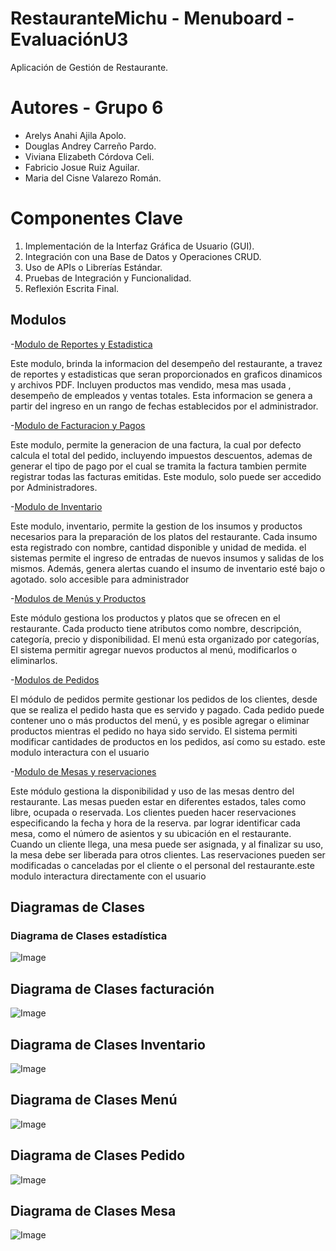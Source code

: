 # RestauranteMichu - Menuboard - EvaluaciónU3
Aplicación de Gestión de Restaurante.
# Autores - Grupo 6
- Arelys Anahi Ajila Apolo.
- Douglas Andrey Carreño Pardo.
- Viviana Elizabeth Córdova Celi.
- Fabricio Josue Ruiz Aguilar.
- Maria del Cisne Valarezo Román.
# Componentes Clave
1. Implementación de la Interfaz Gráfica de Usuario (GUI).
2. Integración con una Base de Datos y Operaciones CRUD.
3. Uso de APIs o Librerías Estándar.
4. Pruebas de Integración y Funcionalidad.
5. Reflexión Escrita Final.
## Modulos
-[Modulo de Reportes y Estadistica](ProyectoRestaurante_templateHome/estadisticas/models.py)

Este modulo, brinda la informacion del desempeño del restaurante, a travez de reportes y estadisticas que seran proporcionados en graficos dinamicos y archivos PDF. Incluyen productos mas vendido, mesa mas usada , desempeño de empleados y ventas totales. Esta informacion se genera a partir del ingreso en un rango de fechas establecidos por el administrador.


-[Modulo de Facturacion y Pagos](ProyectoRestaurante_templateHome/facturacion/models.py)

Este modulo, permite la generacion de una factura, la cual por defecto calcula el total del pedido, incluyendo impuestos  descuentos, ademas de generar el tipo de pago por el cual se tramita la factura tambien permite registrar todas las facturas emitidas. Este modulo, solo puede ser accedido por Administradores.


-[Modulo de Inventario](ProyectoRestaurante_templateHome/inventario/models.py)

Este modulo, inventario, permite la gestion de  los insumos y productos necesarios para la preparación de los platos del restaurante. Cada insumo esta registrado con nombre, cantidad disponible y unidad de medida. el sistemas permite el ingreso de entradas de nuevos insumos y salidas de los mismos. Además, genera alertas cuando el insumo de inventario esté bajo o agotado. solo accesible para administrador


-[Modulos de Menús y Productos](ProyectoRestaurante_templateHome/menu/models.py)

Este módulo gestiona los productos y platos que se ofrecen en el restaurante. Cada producto tiene atributos como nombre, descripción, categoría, precio y disponibilidad. El menú esta organizado por categorías, El sistema permitir agregar nuevos productos al menú, modificarlos o eliminarlos.


-[Modulos de Pedidos](ProyectoRestaurante_templateHome/pedidos/models.py)

El módulo de pedidos permite gestionar los pedidos de los clientes, desde que se realiza el pedido hasta que es servido y pagado. Cada pedido puede contener uno o más productos del menú, y es posible agregar o eliminar productos mientras el pedido no haya sido servido. El sistema permiti modificar cantidades de productos en los pedidos, así como su estado. este modulo interactura con el usuario



-[Modulo de Mesas y reservaciones](ProyectoRestaurante_templateHome/mesas/models.py)

Este módulo gestiona la disponibilidad y uso de las mesas dentro del restaurante. Las mesas pueden estar en diferentes estados, tales como libre, ocupada o reservada. Los clientes pueden hacer reservaciones especificando la fecha y hora de la reserva. par lograr identificar  cada mesa, como el número de asientos y su ubicación en el restaurante. Cuando un cliente llega, una mesa puede ser asignada, y al finalizar su uso, la mesa debe ser liberada para otros clientes. Las reservaciones pueden ser modificadas o canceladas por el cliente o el personal del restaurante.este modulo interactura directamente con el usuario

## Diagramas de Clases 
### Diagrama de Clases estadística
![Image](https://github.com/user-attachments/assets/16dd532f-568f-4bb7-8717-8682cb696e83)
## Diagrama de Clases facturación
![Image](https://github.com/user-attachments/assets/8863c411-600f-4528-9ddd-54becdd8d655)
## Diagrama de Clases Inventario
![Image](https://github.com/user-attachments/assets/b4e186e8-861e-4138-b4e7-0797f8fbf1f1)
## Diagrama de Clases Menú
![Image](https://github.com/user-attachments/assets/60c3cd7a-04e2-412d-bb4f-0ab1d1318808)
## Diagrama de Clases Pedido
![Image](https://github.com/user-attachments/assets/84afb270-9913-4705-ac43-9e4b474802e6)
## Diagrama de Clases Mesa
![Image](https://github.com/user-attachments/assets/1b5c4b63-2b6b-4ef8-9e54-e68d4f93ce48)
